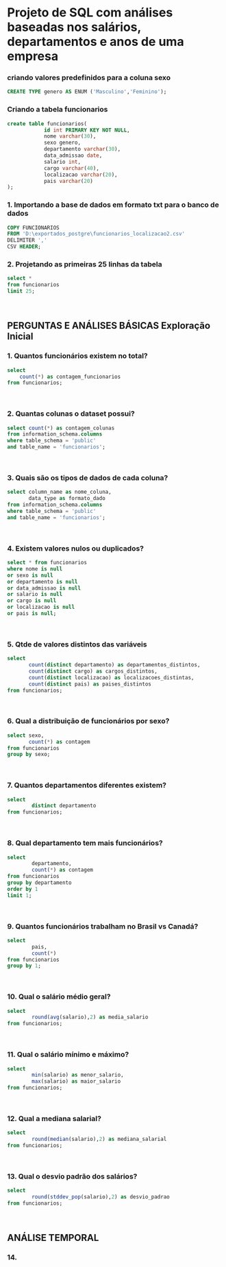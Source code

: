# Projeto de SQL com análises baseadas nos salários, departamentos e anos de uma empresa  



### criando valores predefinidos para a coluna sexo
```sql
CREATE TYPE genero AS ENUM ('Masculino','Feminino');
```

### Criando a tabela funcionarios
```sql
create table funcionarios(
			id int PRIMARY KEY NOT NULL,
			nome varchar(30),
			sexo genero,
			departamento varchar(30),
			data_admissao date,
			salario int,
			cargo varchar(40),
			localizacao varchar(20),
			pais varchar(20)	
);
```


### 1. Importando a base de dados em formato txt para o banco de dados
```sql
COPY FUNCIONARIOS
FROM 'D:\exportados_postgre\funcionarios_localizacao2.csv'
DELIMITER ','
CSV HEADER;
```


### 2. Projetando as primeiras 25 linhas da tabela
```sql
select * 
from funcionarios 
limit 25;
```
<br/>


## PERGUNTAS E ANÁLISES BÁSICAS Exploração Inicial


### 1. Quantos funcionários existem no total?
```sql
select 
	count(*) as contagem_funcionarios
from funcionarios;
```
<br/>


### 2. Quantas colunas o dataset possui?
```sql
select count(*) as contagem_colunas 
from information_schema.columns
where table_schema = 'public' 
and table_name = 'funcionarios';
```
<br/>


### 3. Quais são os tipos de dados de cada coluna?
```sql
select column_name as nome_coluna, 
	   data_type as formato_dado
from information_schema.columns
where table_schema = 'public'
and table_name = 'funcionarios';
```
<br/>


### 4. Existem valores nulos ou duplicados?
```sql
select * from funcionarios
where nome is null
or sexo is null
or departamento is null
or data_admissao is null
or salario is null
or cargo is null 
or localizacao is null 
or pais is null;
```
<br/>


### 5. Qtde de valores distintos das variáveis
```sql
select 
	   count(distinct departamento) as departamentos_distintos,
	   count(distinct cargo) as cargos_distintos,
	   count(distinct localizacao) as localizacoes_distintas,
	   count(distinct pais) as paises_distintos
from funcionarios;
```
<br/>



### 6. Qual a distribuição de funcionários por sexo?
```sql
select sexo,
	   count(*) as contagem
from funcionarios
group by sexo;
```
<br/>


### 7. Quantos departamentos diferentes existem?
```sql
select 
		distinct departamento
from funcionarios;
```
<br/>


### 8. Qual departamento tem mais funcionários?
```sql
select 
		departamento, 
		count(*) as contagem
from funcionarios
group by departamento
order by 1
limit 1;
```
<br/>


### 9. Quantos funcionários trabalham no Brasil vs Canadá?
```sql
select
		pais,
		count(*)
from funcionarios
group by 1;
```
<br/>


### 10. Qual o salário médio geral?
```sql
select 
		round(avg(salario),2) as media_salario
from funcionarios;
```
<br/>


### 11. Qual o salário mínimo e máximo?
```sql
select 
		min(salario) as menor_salario,
		max(salario) as maior_salario
from funcionarios;
```
<br/>


### 12. Qual a mediana salarial?
```sql
select 
		round(median(salario),2) as mediana_salarial
from funcionarios;
```
<br/>


### 13. Qual o desvio padrão dos salários?
```sql
select
		round(stddev_pop(salario),2) as desvio_padrao
from funcionarios;
```
<br/>


## ANÁLISE TEMPORAL


### 14. 

